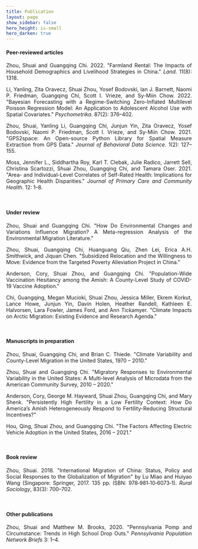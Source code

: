 ```yaml
---
title: Publication
layout: page
show_sidebar: false
hero_height: is-small
hero_darken: true
---
```


<!-- **\* indicates first author** -->
<!-- <i>\* indicates first author</i> -->
<!-- \* indicates first author -->

#### Peer-reviewed articles

<!-- This line makes sure the STATA icon for land rental paper will render -->
<!-- See doc here: https://icon-sets.iconify.design/vscode-icons/file-type-stata/ -->
<script src="https://code.iconify.design/iconify-icon/1.0.0-beta.3/iconify-icon.min.js"></script>

<!-- This line makes sure the Altmetric badges show on the website -->
<!-- See doc here: https://api.altmetric.com/embeds.html -->
<script type='text/javascript' src='https://d1bxh8uas1mnw7.cloudfront.net/assets/embed.js'></script>

<!-- See how to use Dimensions Badges: https://badge.dimensions.ai/ -->

<p align="justify">
	Zhou, Shuai and Guangqing Chi. 2022. "Farmland Rental: The Impacts of Household Demographics and Livelihood Strategies in China." <i>Land</i>. 11(8): 1318. &nbsp;
	<a href="https://www.mdpi.com/2073-445X/11/8/1318" target="_blank" rel="noopener"><i class="far fa-file-pdf"></i></a> &nbsp;
	<a href="/downloads/codes/LandRental.zip" target="_blank" rel="noopener"><iconify-icon icon="vscode-icons:file-type-stata"></iconify-icon></a>
	<span class="__dimensions_badge_embed__" data-doi="10.3390/land11081318" data-style="small_circle"></span><script async src="https://badge.dimensions.ai/badge.js" charset="utf-8"></script>
</p>
<!-- <div data-badge-popover="right" data-badge-type="donut" data-doi="10.3390/land11081318" class="altmetric-embed"></div> -->

<p align="justify">
	Li, Yanling, Zita Oravecz, Shuai Zhou, Yosef Bodovski, Ian J. Barnett, Naomi P. Friedman, Guangqing Chi, Scott I. Vrieze, and Sy-Miin Chow. 2022. "Bayesian Forecasting with a Regime-Switching Zero-Inflated Multilevel Poisson Regression Model: An Application to Adolescent Alcohol Use with Spatial Covariates." <i>Psychometrika</i>. 87(2): 376–402. &nbsp;
	<a href="https://link.springer.com/article/10.1007%2Fs11336-021-09831-9" target="_blank" rel="noopener"><i class="far fa-file-pdf"></i></a>
	<span class="__dimensions_badge_embed__" data-doi="10.1007/s11336-021-09831-9" data-style="small_circle"></span><script async src="https://badge.dimensions.ai/badge.js" charset="utf-8"></script>
</p>
<!-- <div data-badge-popover="right" data-badge-type="donut" data-doi="10.1007/s11336-021-09831-9" class="altmetric-embed"></div> -->

<p align="justify">
	Zhou, Shuai, Yanling Li, Guangqing Chi, Junjun Yin, Zita Oravecz, Yosef Bodovski, Naomi P. Friedman, Scott I. Vrieze, and Sy-Miin Chow. 2021. "GPS2space: An Open-source Python Library for Spatial Measure Extraction from GPS Data."  <i>Journal of Behavioral Data Science</i>. 1(2): 127–155. &nbsp;
	<a href="/downloads/pubs/2021GPS2space.pdf" target="_blank" rel="noopener"><i class="far fa-file-pdf"></i></a> &nbsp;
	<a href="/downloads/codes/2021GPS2space.pdf" target="_blank" rel="noopener"><i class="fab fa-python"></i></a> &nbsp;
	<a href="https://github.com/shuai-zhou/gps2space" target="_blank" rel="noopener"><i class="fab fa-github"></i></a>
	<span class="__dimensions_badge_embed__" data-doi="10.35566/jbds/v1n2/p5" data-style="small_circle"></span><script async src="https://badge.dimensions.ai/badge.js" charset="utf-8"></script>
</p>
<!-- <div data-badge-popover="right" data-badge-type="donut" data-doi="10.35566/jbds/v1n2/p5" class="altmetric-embed"></div> -->

<p align="justify">
	Moss, Jennifer L., Siddhartha Roy, Karl T. Clebak, Julie Radico, Jarrett Sell, Christina Scartozzi, Shuai Zhou, Guangqing Chi, and Tamara Oser. 2021. "Area- and Individual-Level Correlates of Self-Rated Health: Implications for Geographic Health Disparities." <i>Journal of Primary Care and Community Health</i>. 12: 1–8. &nbsp;
	<a href="/downloads/pubs/2021Self_Rated Health.pdf" target="_blank" rel="noopener"><i class="far fa-file-pdf"></i></a>
	<span class="__dimensions_badge_embed__" data-doi="10.1177/21501327211039715" data-style="small_circle"></span><script async src="https://badge.dimensions.ai/badge.js" charset="utf-8"></script>
</p>
<!-- <div data-badge-popover="right" data-badge-type="donut" data-doi="10.1177/21501327211039715" class="altmetric-embed"></div> -->
<br>

#### Under review

<p align="justify">
	Zhou, Shuai and Guangqing Chi. "How Do Environmental Changes and Variations Influence Migration? A Meta-regression Analysis of the Environmental Migration Literature."
</p>

<p align="justify">
	Zhou, Shuai, Guangqing Chi, Huanguang Qiu, Zhen Lei, Erica A.H. Smithwick, and Jiquan Chen. "Subsidized Relocation and the Willingness to Move: Evidence from the Targeted Poverty Alleviation Project in China."
</p>

<p align="justify">
	Anderson, Cory, Shuai Zhou, and Guangqing Chi. "Population-Wide Vaccination Hesitancy among the Amish: A County-Level Study of COVID-19 Vaccine Adoption."
</p>

<p align="justify">
	Chi, Guangqing, Megan Mucioki, Shuai Zhou, Jessica Miller, Ekrem Korkut, Lance Howe, Junjun Yin, Davin Holen, Heather Randell, Kathleen E. Halvorsen, Lara Fowler, James Ford, and Ann Tickamyer. "Climate Impacts on Arctic Migration: Existing Evidence and Research Agenda."
</p>
<br>

#### Manuscripts in preparation

<p align="justify">
	Zhou, Shuai, Guangqing Chi, and Brian C. Thiede. "Climate Variability and County-Level Migration in the United States, 1970 – 2010."
</p>

<p align="justify">
	Zhou, Shuai and Guangqing Chi. "Migratory Responses to Environmental Variability in the United States: A Multi-level Analysis of Microdata from the American Community Survey, 2010 – 2020."
</p>

<p align="justify">
	Anderson, Cory, George M. Hayward, Shuai Zhou, Guangqing Chi, and Mary Shenk. "Persistently High Fertility in a Low Fertility Context: How Do America’s Amish Heterogeneously Respond to Fertility-Reducing Structural Incentives?"
</p>

<p align="justify">
	Hou, Qing, Shuai Zhou, and Guangqing Chi. "The Factors Affecting Electric Vehicle Adoption in the United States, 2016 – 2021."
</p>
<br>

#### Book review

<p align="justify">
	Zhou, Shuai. 2018. "International Migration of China: Status, Policy and Social Responses to the Globalization of Migration" by Lu Miao and Huiyao Wang (Singapore: Springer, 2017. 135 pp. ISBN: 978‐981‐10‐6073‐1). <i>Rural Sociology</i>, 83(3): 700–702. &nbsp;
	<a href="/downloads/pubs/2018JR_InternationalMig.pdf" target="_blank" rel="noopener"><i class="far fa-file-pdf"></i></a>
	<span class="__dimensions_badge_embed__" data-doi="10.1111/ruso.12246" data-style="small_circle"></span><script async src="https://badge.dimensions.ai/badge.js" charset="utf-8"></script>
</p>
<!-- <div data-badge-popover="right" data-badge-type="donut" data-doi="10.1111/ruso.12246" class="altmetric-embed"></div> -->
<br>

#### Other publications

<p align="justify">
	Zhou, Shuai and Matthew M. Brooks, 2020. "Pennsylvania Pomp and Circumstance: Trends in High School Drop Outs." <i>Pennsylvania Population Network Briefs</i> 3: 1–4. &nbsp;
	<a href="/downloads/pubs/2020PB_PennDropout.pdf" target="_blank" rel="noopener"><i class="far fa-file-pdf"></i></a>
</p>
<br>

